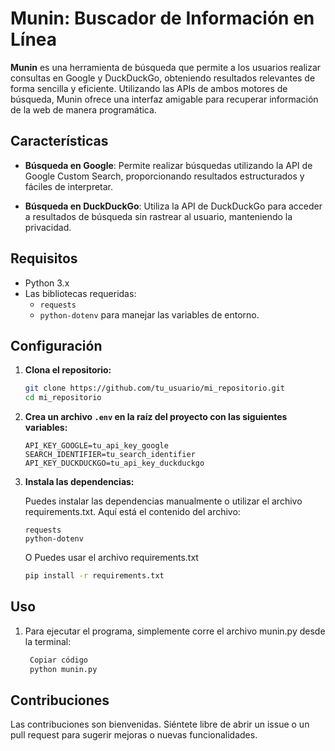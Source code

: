 # Munin: Buscador de Información en Línea

**Munin** es una herramienta de búsqueda que permite a los usuarios realizar consultas en Google y DuckDuckGo, obteniendo resultados relevantes de forma sencilla y eficiente. Utilizando las APIs de ambos motores de búsqueda, Munin ofrece una interfaz amigable para recuperar información de la web de manera programática.

## Características

- **Búsqueda en Google**: Permite realizar búsquedas utilizando la API de Google Custom Search, proporcionando resultados estructurados y fáciles de interpretar.

- **Búsqueda en DuckDuckGo**: Utiliza la API de DuckDuckGo para acceder a resultados de búsqueda sin rastrear al usuario, manteniendo la privacidad.

## Requisitos

- Python 3.x
- Las bibliotecas requeridas:
  - `requests`
  - `python-dotenv` para manejar las variables de entorno.

## Configuración

1. **Clona el repositorio:**

   ```bash
   git clone https://github.com/tu_usuario/mi_repositorio.git
   cd mi_repositorio
   ```

2. **Crea un archivo `.env` en la raíz del proyecto con las siguientes variables:**

   ```plaintext
   API_KEY_GOOGLE=tu_api_key_google
   SEARCH_IDENTIFIER=tu_search_identifier
   API_KEY_DUCKDUCKGO=tu_api_key_duckduckgo
   ```
3. **Instala las dependencias:**

   Puedes instalar las dependencias manualmente o utilizar el archivo requirements.txt. Aquí está el contenido del archivo:

      ```plaintext
      requests
      python-dotenv
      ```

   O Puedes usar el archivo requirements.txt
  
      ```bash
      pip install -r requirements.txt
      ```
## Uso

1. Para ejecutar el programa, simplemente corre el archivo munin.py desde la terminal:

      ```bash
       Copiar código
       python munin.py
      ```

## Contribuciones

Las contribuciones son bienvenidas. Siéntete libre de abrir un issue o un pull request para sugerir mejoras o nuevas funcionalidades.

